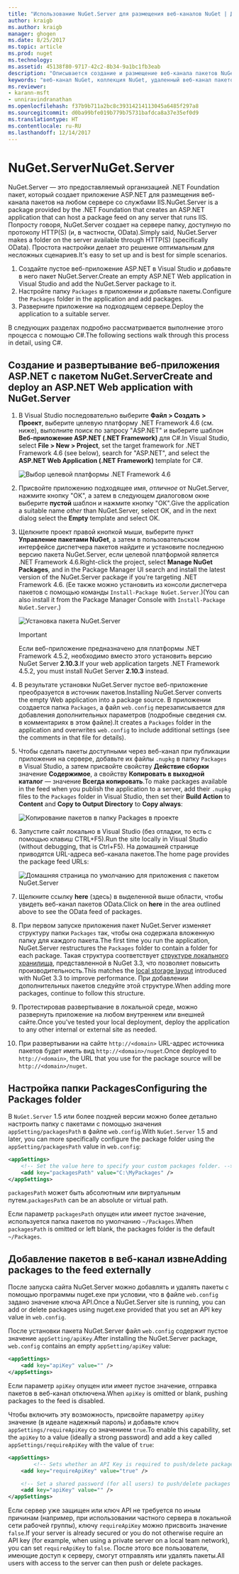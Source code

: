 ```yaml
---
title: "Использование NuGet.Server для размещения веб-каналов NuGet | Документы Майкрософт"
author: kraigb
ms.author: kraigb
manager: ghogen
ms.date: 8/25/2017
ms.topic: article
ms.prod: nuget
ms.technology: 
ms.assetid: 45138f80-9717-42c2-8b34-9a1bc1fb3eab
description: "Описывается создание и размещение веб-канала пакетов NuGet на любом сервере со службами IIS с помощью NuGet.Server для предоставления доступа к пакетам по протоколам HTTP и OData."
keywords: "веб-канал NuGet, коллекция NuGet, удаленный веб-канал пакетов, NuGet.Server"
ms.reviewer:
- karann-msft
- unniravindranathan
ms.openlocfilehash: f37b9b711a2bc8c39314214113045a6485f297a8
ms.sourcegitcommit: d0ba99bfe019b779b75731bafdca8a37e35ef0d9
ms.translationtype: HT
ms.contentlocale: ru-RU
ms.lasthandoff: 12/14/2017
---
```

# <a name="nugetserver"></a><span data-ttu-id="604b7-104">NuGet.Server</span><span class="sxs-lookup"><span data-stu-id="604b7-104">NuGet.Server</span></span>

<span data-ttu-id="604b7-105">NuGet.Server — это предоставляемый организацией .NET Foundation пакет, который создает приложение ASP.NET для размещения веб-канала пакетов на любом сервере со службами IIS.</span><span class="sxs-lookup"><span data-stu-id="604b7-105">NuGet.Server is a package provided by the .NET Foundation that creates an ASP.NET application that can host a package feed on any server that runs IIS.</span></span> <span data-ttu-id="604b7-106">Попросту говоря, NuGet.Server создает на сервере папку, доступную по протоколу HTTP(S) (и, в частности, OData).</span><span class="sxs-lookup"><span data-stu-id="604b7-106">Simply said, NuGet.Server makes a folder on the server available through HTTP(S) (specifically OData).</span></span> <span data-ttu-id="604b7-107">Простота настройки делает это решение оптимальным для несложных сценариев.</span><span class="sxs-lookup"><span data-stu-id="604b7-107">It's easy to set up and is best for simple scenarios.</span></span>

1. <span data-ttu-id="604b7-108">Создайте пустое веб-приложение ASP.NET в Visual Studio и добавьте в него пакет NuGet.Server.</span><span class="sxs-lookup"><span data-stu-id="604b7-108">Create an empty ASP.NET Web application in Visual Studio and add the NuGet.Server package to it.</span></span>
1. <span data-ttu-id="604b7-109">Настройте папку `Packages` в приложении и добавьте пакеты.</span><span class="sxs-lookup"><span data-stu-id="604b7-109">Configure the `Packages` folder in the application and add packages.</span></span>
1. <span data-ttu-id="604b7-110">Разверните приложение на подходящем сервере.</span><span class="sxs-lookup"><span data-stu-id="604b7-110">Deploy the application to a suitable server.</span></span>

<span data-ttu-id="604b7-111">В следующих разделах подробно рассматривается выполнение этого процесса с помощью C#.</span><span class="sxs-lookup"><span data-stu-id="604b7-111">The following sections walk through this process in detail, using C#.</span></span>

## <a name="create-and-deploy-an-aspnet-web-application-with-nugetserver"></a><span data-ttu-id="604b7-112">Создание и развертывание веб-приложения ASP.NET с пакетом NuGet.Server</span><span class="sxs-lookup"><span data-stu-id="604b7-112">Create and deploy an ASP.NET Web application with NuGet.Server</span></span>

1. <span data-ttu-id="604b7-113">В Visual Studio последовательно выберите **Файл > Создать > Проект**, выберите целевую платформу .NET Framework 4.6 (см. ниже), выполните поиск по запросу "ASP.NET" и выберите шаблон **Веб-приложение ASP.NET (.NET Framework)** для C#.</span><span class="sxs-lookup"><span data-stu-id="604b7-113">In Visual Studio, select **File > New > Project**, set the target framework for .NET Framework 4.6 (see below), search for "ASP.NET", and select the **ASP.NET Web Application (.NET Framework)** template for C#.</span></span>

    ![Выбор целевой платформы .NET Framework 4.6](media/Hosting_01-NuGet.Server-Set4.6.png)

1. <span data-ttu-id="604b7-115">Присвойте приложению подходящее имя, *отличное* от NuGet.Server, нажмите кнопку "ОК", а затем в следующем диалоговом окне выберите **пустой** шаблон и нажмите кнопку "ОК".</span><span class="sxs-lookup"><span data-stu-id="604b7-115">Give the application a suitable name *other* than NuGet.Server, select OK, and in the next dialog select the **Empty** template and select OK.</span></span>

1. <span data-ttu-id="604b7-116">Щелкните проект правой кнопкой мыши, выберите пункт **Управление пакетами NuGet**, а затем в пользовательском интерфейсе диспетчера пакетов найдите и установите последнюю версию пакета NuGet.Server, если целевой платформой является .NET Framework 4.6.</span><span class="sxs-lookup"><span data-stu-id="604b7-116">Right-click the project, select **Manage NuGet Packages**, and in the Package Manager UI search and install the latest version of the NuGet.Server package if you're targeting .NET Framework 4.6.</span></span> <span data-ttu-id="604b7-117">(Ее также можно установить из консоли диспетчера пакетов с помощью команды `Install-Package NuGet.Server`.)</span><span class="sxs-lookup"><span data-stu-id="604b7-117">(You can also install it from the Package Manager Console with `Install-Package NuGet.Server`.)</span></span>

    ![Установка пакета NuGet.Server](media/Hosting_02-NuGet.Server-Package.png)

    > [!Important]
    > <span data-ttu-id="604b7-119">Если веб-приложение предназначено для платформы .NET Framework 4.5.2, необходимо вместо этого установить версию NuGet Server **2.10.3**.</span><span class="sxs-lookup"><span data-stu-id="604b7-119">If your web application targets .NET Framework 4.5.2, you must install NuGet Server **2.10.3** instead.</span></span>

1. <span data-ttu-id="604b7-120">В результате установки NuGet.Server пустое веб-приложение преобразуется в источник пакетов.</span><span class="sxs-lookup"><span data-stu-id="604b7-120">Installing NuGet.Server converts the empty Web application into a package source.</span></span> <span data-ttu-id="604b7-121">В приложении создается папка `Packages`, а файл `web.config` перезаписывается для добавления дополнительных параметров (подробные сведения см. в комментариях в этом файле).</span><span class="sxs-lookup"><span data-stu-id="604b7-121">It creates a `Packages` folder in the application and overwrites `web.config` to include additional settings (see the comments in that file for details).</span></span>

1. <span data-ttu-id="604b7-122">Чтобы сделать пакеты доступными через веб-канал при публикации приложения на сервере, добавьте их файлы `.nupkg` в папку `Packages` в Visual Studio, а затем присвойте свойству **Действие сборки** значение **Содержимое**, а свойству **Копировать в выходной каталог** — значение **Всегда копировать**.</span><span class="sxs-lookup"><span data-stu-id="604b7-122">To make packages available in the feed when you publish the application to a server, add their `.nupkg` files to the `Packages` folder in Visual Studio, then set their **Build Action** to **Content** and **Copy to Output Directory** to **Copy always**:</span></span>

    ![Копирование пакетов в папку Packages в проекте](media/Hosting_03-NuGet.Server-Package-Folder.png)

1. <span data-ttu-id="604b7-124">Запустите сайт локально в Visual Studio (без отладки, то есть с помощью клавиш CTRL+F5).</span><span class="sxs-lookup"><span data-stu-id="604b7-124">Run the site locally in Visual Studio (without debugging, that is Ctrl+F5).</span></span> <span data-ttu-id="604b7-125">На домашней странице приводятся URL-адреса веб-канала пакетов.</span><span class="sxs-lookup"><span data-stu-id="604b7-125">The home page provides the package feed URLs:</span></span>

    ![Домашняя страница по умолчанию для приложения с пакетом NuGet.Server](media/Hosting_04-NuGet.Server-FeedHomePage.png)

1. <span data-ttu-id="604b7-127">Щелкните ссылку **here** (здесь) в выделенной выше области, чтобы увидеть веб-канал пакетов OData.</span><span class="sxs-lookup"><span data-stu-id="604b7-127">Click on **here** in the area outlined above to see the OData feed of packages.</span></span>

1. <span data-ttu-id="604b7-128">При первом запуске приложения пакет NuGet.Server изменяет структуру папки `Packages` так, чтобы она содержала вложенную папку для каждого пакета.</span><span class="sxs-lookup"><span data-stu-id="604b7-128">The first time you run the application, NuGet.Server restructures the `Packages` folder to contain a folder for each package.</span></span> <span data-ttu-id="604b7-129">Такая структура соответствует [структуре локального хранилища](http://blog.nuget.org/20151118/nuget-3.3.html#folder-based-repository-commands), представленной в NuGet 3.3, что позволяет повысить производительность.</span><span class="sxs-lookup"><span data-stu-id="604b7-129">This matches the [local storage layout](http://blog.nuget.org/20151118/nuget-3.3.html#folder-based-repository-commands) introduced with NuGet 3.3 to improve performance.</span></span> <span data-ttu-id="604b7-130">При добавлении дополнительных пакетов следуйте этой структуре.</span><span class="sxs-lookup"><span data-stu-id="604b7-130">When adding more packages, continue to follow this structure.</span></span>

1. <span data-ttu-id="604b7-131">Протестировав развертывание в локальной среде, можно развернуть приложение на любом внутреннем или внешней сайте.</span><span class="sxs-lookup"><span data-stu-id="604b7-131">Once you've tested your local deployment, deploy the application to any other internal or external site as needed.</span></span>
1. <span data-ttu-id="604b7-132">При развертывании на сайте `http://<domain>` URL-адрес источника пакетов будет иметь вид `http://<domain>/nuget`.</span><span class="sxs-lookup"><span data-stu-id="604b7-132">Once deployed to `http://<domain>`, the URL that you use for the package source will be `http://<domain>/nuget`.</span></span>

## <a name="configuring-the-packages-folder"></a><span data-ttu-id="604b7-133">Настройка папки Packages</span><span class="sxs-lookup"><span data-stu-id="604b7-133">Configuring the Packages folder</span></span>

<span data-ttu-id="604b7-134">В `NuGet.Server` 1.5 или более поздней версии можно более детально настроить папку с пакетами с помощью значения `appSetting/packagesPath` в файле `web.config`.</span><span class="sxs-lookup"><span data-stu-id="604b7-134">With `NuGet.Server` 1.5 and later, you can more specifically configure the package folder using the `appSetting/packagesPath` value in `web.config`:</span></span>

```xml
<appSettings>
    <!-- Set the value here to specify your custom packages folder. -->
    <add key="packagesPath" value="C:\MyPackages" />
</appSettings>
```

<span data-ttu-id="604b7-135">`packagesPath` может быть абсолютным или виртуальным путем.</span><span class="sxs-lookup"><span data-stu-id="604b7-135">`packagesPath` can be an absolute or virtual path.</span></span>

<span data-ttu-id="604b7-136">Если параметр `packagesPath` опущен или имеет пустое значение, используется папка пакетов по умолчанию `~/Packages`.</span><span class="sxs-lookup"><span data-stu-id="604b7-136">When `packagesPath` is omitted or left blank, the packages folder is the default `~/Packages`.</span></span>

## <a name="adding-packages-to-the-feed-externally"></a><span data-ttu-id="604b7-137">Добавление пакетов в веб-канал извне</span><span class="sxs-lookup"><span data-stu-id="604b7-137">Adding packages to the feed externally</span></span>

<span data-ttu-id="604b7-138">После запуска сайта NuGet.Server можно добавлять и удалять пакеты с помощью программы nuget.exe при условии, что в файле `web.config` задано значение ключа API.</span><span class="sxs-lookup"><span data-stu-id="604b7-138">Once a NuGet.Server site is running, you can add or delete packages using nuget.exe provided that you set an API key value in `web.config`.</span></span>

<span data-ttu-id="604b7-139">После установки пакета NuGet.Server файл `web.config` содержит пустое значение `appSetting/apiKey`.</span><span class="sxs-lookup"><span data-stu-id="604b7-139">After installing the NuGet.Server package, `web.config` contains an empty `appSetting/apiKey` value:</span></span>

```xml
<appSettings>
    <add key="apiKey" value="" />
</appSettings>
```

<span data-ttu-id="604b7-140">Если параметр `apiKey` опущен или имеет пустое значение, отправка пакетов в веб-канал отключена.</span><span class="sxs-lookup"><span data-stu-id="604b7-140">When `apiKey` is omitted or blank, pushing packages to the feed is disabled.</span></span>

<span data-ttu-id="604b7-141">Чтобы включить эту возможность, присвойте параметру `apiKey` значение (в идеале надежный пароль) и добавьте ключ `appSettings/requireApiKey` со значением `true`.</span><span class="sxs-lookup"><span data-stu-id="604b7-141">To enable this capability, set the `apiKey` to a value (ideally a strong password) and add a key called `appSettings/requireApiKey` with the value of `true`:</span></span>

```xml
<appSettings>
        <!-- Sets whether an API Key is required to push/delete packages -->
    <add key="requireApiKey" value="true" />

    <!-- Set a shared password (for all users) to push/delete packages -->
    <add key="apiKey" value="" />
</appSettings>
```

<span data-ttu-id="604b7-142">Если сервер уже защищен или ключ API не требуется по иным причинам (например, при использовании частного сервера в локальной сети рабочей группы), ключу `requireApiKey` можно присвоить значение `false`.</span><span class="sxs-lookup"><span data-stu-id="604b7-142">If your server is already secured or you do not otherwise require an API key (for example, when using a private server on a local team network), you can set `requireApiKey` to `false`.</span></span> <span data-ttu-id="604b7-143">После этого все пользователи, имеющие доступ к серверу, смогут отправлять или удалять пакеты.</span><span class="sxs-lookup"><span data-stu-id="604b7-143">All users with access to the server can then push or delete packages.</span></span>